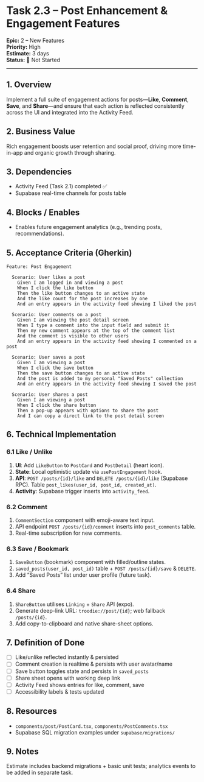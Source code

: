 # Task 2.3 – Post Enhancement & Engagement Features

**Epic:** 2 – New Features  
**Priority:** High  
**Estimate:** 3 days  
**Status:** 🔴 Not Started

---

## 1. Overview
Implement a full suite of engagement actions for posts—**Like**, **Comment**, **Save**, and **Share**—and ensure that each action is reflected consistently across the UI and integrated into the Activity Feed.

## 2. Business Value
Rich engagement boosts user retention and social proof, driving more time-in-app and organic growth through sharing.

## 3. Dependencies
- Activity Feed (Task 2.1) completed ✅
- Supabase real-time channels for posts table

## 4. Blocks / Enables
- Enables future engagement analytics (e.g., trending posts, recommendations).

## 5. Acceptance Criteria (Gherkin)
```gherkin
Feature: Post Engagement

  Scenario: User likes a post
    Given I am logged in and viewing a post
    When I click the like button
    Then the like button changes to an active state
    And the like count for the post increases by one
    And an entry appears in the activity feed showing I liked the post

  Scenario: User comments on a post
    Given I am viewing the post detail screen
    When I type a comment into the input field and submit it
    Then my new comment appears at the top of the comment list
    And the comment is visible to other users
    And an entry appears in the activity feed showing I commented on a post

  Scenario: User saves a post
    Given I am viewing a post
    When I click the save button
    Then the save button changes to an active state
    And the post is added to my personal "Saved Posts" collection
    And an entry appears in the activity feed showing I saved the post

  Scenario: User shares a post
    Given I am viewing a post
    When I click the share button
    Then a pop-up appears with options to share the post
    And I can copy a direct link to the post detail screen
```

## 6. Technical Implementation
### 6.1 Like / Unlike
1. **UI**: Add `LikeButton` to `PostCard` and `PostDetail` (heart icon).
2. **State**: Local optimistic update via `usePostEngagement` hook.
3. **API**: `POST /posts/{id}/like` and `DELETE /posts/{id}/like` (Supabase RPC). Table `post_likes(user_id, post_id, created_at)`.
4. **Activity**: Supabase trigger inserts into `activity_feed`.

### 6.2 Comment
1. `CommentSection` component with emoji-aware text input.
2. API endpoint `POST /posts/{id}/comment` inserts into `post_comments` table.
3. Real-time subscription for new comments.

### 6.3 Save / Bookmark
1. `SaveButton` (bookmark) component with filled/outline states.
2. `saved_posts(user_id, post_id)` table + `POST /posts/{id}/save` & `DELETE`.
3. Add “Saved Posts” list under user profile (future task).

### 6.4 Share
1. `ShareButton` utilises `Linking` + `Share` API (expo).
2. Generate deep-link URL: `troodie://post/{id}`; web fallback `/posts/{id}`.
3. Add copy-to-clipboard and native share-sheet options.

## 7. Definition of Done
- [ ] Like/unlike reflected instantly & persisted
- [ ] Comment creation is realtime & persists with user avatar/name
- [ ] Save button toggles state and persists in `saved_posts`
- [ ] Share sheet opens with working deep link
- [ ] Activity Feed shows entries for like, comment, save
- [ ] Accessibility labels & tests updated

## 8. Resources
- `components/post/PostCard.tsx`, `components/PostComments.tsx`
- Supabase SQL migration examples under `supabase/migrations/`

## 9. Notes
Estimate includes backend migrations + basic unit tests; analytics events to be added in separate task.

